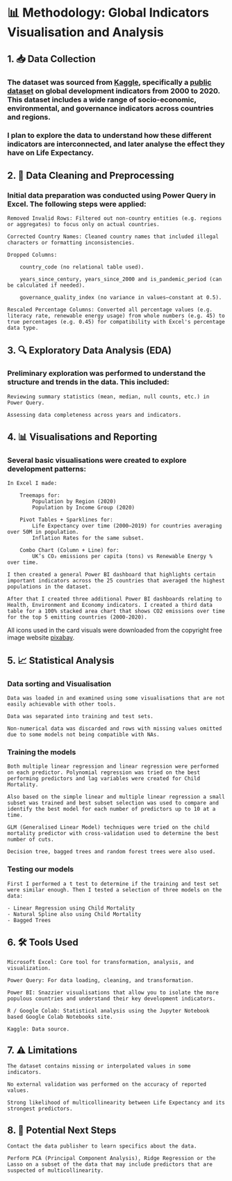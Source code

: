 # 📊 Methodology: Global Indicators Visualisation and Analysis

## 1. 📥 Data Collection

### The dataset was sourced from [Kaggle](https://www.kaggle.com/), specifically a [public dataset](https://www.kaggle.com/datasets/michaelmatta0/global-development-indicators-2000-2020) on global development indicators from 2000 to 2020. This dataset includes a wide range of socio-economic, environmental, and governance indicators across countries and regions. 

### I plan to explore the data to understand how these different indicators are interconnected, and later analyse the effect they have on Life Expectancy.

## 2. 🧹 Data Cleaning and Preprocessing

### Initial data preparation was conducted using Power Query in Excel. The following steps were applied:

    Removed Invalid Rows: Filtered out non-country entities (e.g. regions or aggregates) to focus only on actual countries.

    Corrected Country Names: Cleaned country names that included illegal characters or formatting inconsistencies.

    Dropped Columns:

        country_code (no relational table used).

        years_since_century, years_since_2000 and is_pandemic_period (can be calculated if needed).

        governance_quality_index (no variance in values—constant at 0.5).

    Rescaled Percentage Columns: Converted all percentage values (e.g. literacy rate, renewable energy usage) from whole numbers (e.g. 45) to true percentages (e.g. 0.45) for compatibility with Excel's percentage data type.

## 3. 🔍 Exploratory Data Analysis (EDA)

### Preliminary exploration was performed to understand the structure and trends in the data. This included:

    Reviewing summary statistics (mean, median, null counts, etc.) in Power Query.

    Assessing data completeness across years and indicators.

## 4. 📊 Visualisations and Reporting

### Several basic visualisations were created to explore development patterns:
    In Excel I made:
    
        Treemaps for:
            Population by Region (2020)
            Population by Income Group (2020)

        Pivot Tables + Sparklines for:
            Life Expectancy over time (2000–2019) for countries averaging over 50M in population.
            Inflation Rates for the same subset.

        Combo Chart (Column + Line) for:
            UK’s CO₂ emissions per capita (tons) vs Renewable Energy % over time.
    
    I then created a general Power BI dashboard that highlights certain important indicators across the 25 countries that averaged the highest populations in the dataset.

    After that I created three additional Power BI dashboards relating to Health, Environment and Economy indicators. I created a third data table for a 100% stacked area chart that shows CO2 emissions over time for the top 5 emitting countries (2000-2020).

All icons used in the card visuals were downloaded from the copyright free image website [pixabay](https://pixabay.com).

## 5. 📈 Statistical Analysis

### Data sorting and Visualisation

    Data was loaded in and examined using some visualisations that are not easily achievable with other tools.

    Data was separated into training and test sets.

    Non-numerical data was discarded and rows with missing values omitted due to some models not being compatible with NAs.

### Training the models

    Both multiple linear regression and linear regression were performed on each predictor. Polynomial regression was tried on the best performing predictors and lag variables were created for Child Mortality.

    Also based on the simple linear and multiple linear regression a small subset was trained and best subset selection was used to compare and identify the best model for each number of predictors up to 10 at a time.

    GLM (Generalised Linear Model) techniques were tried on the child mortality predictor with cross-validation used to determine the best number of cuts.

    Decision tree, bagged trees and random forest trees were also used.

### Testing our models

    First I performed a t test to determine if the training and test set were similar enough. Then I tested a selection of three models on the data:

    - Linear Regression using Child Mortality
    - Natural Spline also using Child Mortality
    - Bagged Trees


## 6. 🛠 Tools Used

    Microsoft Excel: Core tool for transformation, analysis, and visualization.
    
    Power Query: For data loading, cleaning, and transformation.

    Power BI: Snazzier visualisations that allow you to isolate the more populous countries and understand their key development indicators.

    R / Google Colab: Statistical analysis using the Jupyter Notebook based Google Colab Notebooks site.
    
    Kaggle: Data source.

## 7. ⚠️ Limitations

    The dataset contains missing or interpolated values in some indicators.

    No external validation was performed on the accuracy of reported values.

    Strong likelihood of multicollinearity between Life Expectancy and its strongest predictors.

## 8. 📌 Potential Next Steps

    Contact the data publisher to learn specifics about the data.
    
    Perform PCA (Principal Component Analysis), Ridge Regression or the Lasso on a subset of the data that may include predictors that are suspected of multicollinearity.